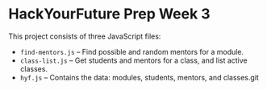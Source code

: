# HackYourFuture Prep Week 3

This project consists of three JavaScript files:

- `find-mentors.js` – Find possible and random mentors for a module.
- `class-list.js` – Get students and mentors for a class, and list active classes.
- `hyf.js` – Contains the data: modules, students, mentors, and classes.git